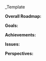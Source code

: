 _Template

  

**Overall Roadmap:**

  

**Goals:**

  

**Achievements:**

  

**Issues:**

  

**Perspectives:**